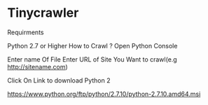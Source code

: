 # Tinycrawler

Requirments

Python 2.7 or Higher
How to Crawl ?
Open Python Console

Enter name Of File  Enter URL of Site You Want to crawl(e.g http://sitename.com)

Click On Link to download Python 2

https://www.python.org/ftp/python/2.7.10/python-2.7.10.amd64.msi
